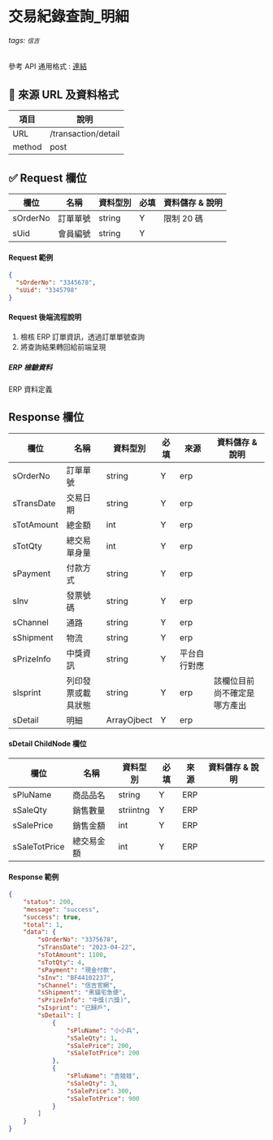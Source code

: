 # 交易紀錄查詢\_明細

###### tags: `信吉`

參考 API 通用格式 : [連結](/8noUxRMeTsWpyUam5wK3dQ)

## 💠 來源 URL 及資料格式

| 項目   | 說明                |
| ------ | ------------------- |
| URL    | /transaction/detail |
| method | post                |

## ✅ Request 欄位

| 欄位     | 名稱     | 資料型別 | 必填 | 資料儲存 & 說明 |
| -------- | -------- | -------- | ---- | --------------- |
| sOrderNo | 訂單單號 | string   | Y    | 限制 20 碼      |
| sUid     | 會員編號 | string   | Y    |

#### Request 範例

```json
{
  "sOrderNo": "3345678",
  "sUid": "3345798"
}
```

#### Request 後端流程說明

1. 檢核 ERP 訂單資訊，透過訂單單號查詢
2. 將查詢結果轉回給前端呈現

##### ERP 檢驗資料

ERP 資料定義

## Response 欄位

| 欄位       | 名稱               | 資料型別    | 必填 | 來源         | 資料儲存 & 說明              |
| ---------- | ------------------ | ----------- | ---- | ------------ | ---------------------------- |
| sOrderNo   | 訂單單號           | string      | Y    | erp          |
| sTransDate | 交易日期           | string      | Y    | erp          |
| sTotAmount | 總金額             | int         | Y    | erp          |
| sTotQty    | 總交易單身量       | int         | Y    | erp          |
| sPayment   | 付款方式           | string      | Y    | erp          |
| sInv       | 發票號碼           | string      | Y    | erp          |
| sChannel   | 通路               | string      | Y    | erp          |
| sShipment  | 物流               | string      | Y    | erp          |
| sPrizeInfo | 中獎資訊           | string      | Y    | 平台自行對應 |
| sIsprint   | 列印發票或載具狀態 | string      | Y    | erp          | 該欄位目前尚不確定是哪方產出 |
| sDetail    | 明細               | ArrayOjbect | Y    | erp          |

#### sDetail ChildNode 欄位

| 欄位          | 名稱       | 資料型別  | 必填 | 來源 | 資料儲存 & 說明 |
| ------------- | ---------- | --------- | ---- | ---- | --------------- |
| sPluName      | 商品品名   | string    | Y    | ERP  |
| sSaleQty      | 銷售數量   | striintng | Y    | ERP  |
| sSalePrice    | 銷售金額   | int       | Y    | ERP  |
| sSaleTotPrice | 總交易金額 | int       | Y    | ERP  |

#### Response 範例

```json
{
    "status": 200,
    "message": "success",
    "success": true,
    "total": 1,
    "data": {
        "sOrderNo": "3375678",
        "sTransDate": "2023-04-22",
        "sTotAmount": 1100,
        "sTotQty": 4,
        "sPayment": "現金付款",
        "sInv": "BF44102237",
        "sChannel": "信吉官網",
        "sShipment": "黑貓宅急便",
        "sPrizeInfo": "中獎(六獎)",
        "sIsprint": "已歸戶",
        "sDetail": [
            {
                "sPluName": "小小兵",
                "sSaleQty": 1,
                "sSalePrice": 200,
                "sSaleTotPrice": 200
            },
            {
                "sPluName": "吉娃娃",
                "sSaleQty": 3,
                "sSalePrice": 300,
                "sSaleTotPrice": 900
            }
        ]
    }
}
```
